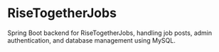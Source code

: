 # RiseTogetherJobs
Spring Boot backend for RiseTogetherJobs, handling job posts, admin authentication, and database management using MySQL.
